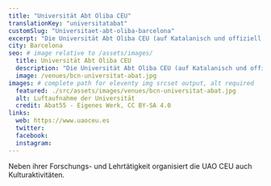 ```yaml
---
title: "Universität Abt Oliba CEU"
translationKey: "universitatabat"
customSlug: "Universitaet-abt-oliba-barcelona"
excerpt: "Die Universität Abt Oliba CEU (auf Katalanisch und offiziell: Universitat Abat Oliba CEU) ist eine Privatuniversität in Barcelona. Die Universität trägt den Namen von Abt Oliba de Besalú. "
city: Barcelona
seo: # image relative to /assets/images/
  title: Universität Abt Oliba CEU
  description: "Die Universität Abt Oliba CEU (auf Katalanisch und offiziell: Universitat Abat Oliba CEU) ist eine Privatuniversität in Barcelona. Die Universität trägt den Namen von Abt Oliba de Besalú. "
  image: /venues/bcn-universitat-abat.jpg
images: # complete path for eleventy img srcset output, alt required
  featured: ./src/assets/images/venues/bcn-universitat-abat.jpg
  alt: Luftaufnahme der Universität
  credit: Abat55 - Eigenes Werk, CC BY-SA 4.0
links:
  web: https://www.uaoceu.es
  twitter:
  facebook:
  instagram:
---
```


Neben ihrer Forschungs- und Lehrtätigkeit organisiert die UAO CEU auch Kulturaktivitäten.
